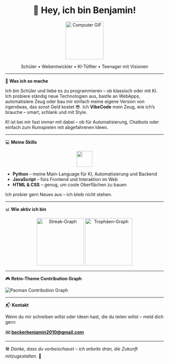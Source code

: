 <h1 align="center">👋 Hey, ich bin Benjamin!</h1>

<p align="center">
  <img src="https://media.giphy.com/media/xT0xeJpnrWC4XWblEk/giphy.gif" width="120" alt="Computer GIF" />
</p>

<p align="center">
  Schüler • Webentwickler • KI-Tüftler • Teenager mit Visionen
</p>

---

💬 **Was ich so mache**

Ich bin Schüler und liebe es zu programmieren – ob klassisch oder mit KI. Ich probiere ständig neue Technologien aus, bastle an WebApps, automatisiere Zeug oder bau mir einfach meine eigene Version von irgendwas, das sonst Geld kostet 😎. Ich **VibeCode** mein Zeug, wie ich’s brauche – smart, schlank und mit Style.

KI ist bei mir fast immer mit dabei – ob für Automatisierung, Chatbots oder einfach zum Rumspielen mit abgefahrenen Ideen.

---

💻 **Meine Skills**

<p align="center">
  <img src="https://skillicons.dev/icons?i=py,js,html,css" height="50" />
</p>

- **Python** – meine Main-Language für KI, Automatisierung und Backend
- **JavaScript** – fürs Frontend und Interaktion im Web
- **HTML & CSS** – genug, um coole Oberflächen zu bauen

Ich probier gern Neues aus – ich bleib nicht stehen.

---

📊 **Wie aktiv ich bin**

<p align="center">
  <img src="https://streak-stats.demolab.com?user=017pixel&locale=de&mode=daily&theme=dracula&hide_border=false&border_radius=5&order=3" height="150" alt="Streak-Graph" />
  <img src="https://github-profile-trophy.vercel.app?username=017pixel&theme=dracula&column=-1&row=1&margin-w=8&margin-h=8&no-bg=false&no-frame=false&order=4" height="150" alt="Trophäen-Graph" />
</p>

---

🎮 **Retro-Theme Contribution Graph**

<picture>
  <source media="(prefers-color-scheme: dark)" srcset="https://raw.githubusercontent.com/017pixel/017pixel/output/pacman-contribution-graph-dark.svg">
  <source media="(prefers-color-scheme: light)" srcset="https://raw.githubusercontent.com/017pixel/017pixel/output/pacman-contribution-graph.svg">
  <img alt="Pacman Contribution Graph" src="https://raw.githubusercontent.com/017pixel/017pixel/output/pacman-contribution-graph.svg">
</picture>

---

📬 **Kontakt**

Wenn du mir schreiben willst oder Ideen hast, die du teilen willst – meld dich gern:

**✉️ beckerbenjamin2010@gmail.com**

---

🛠️ _Danke, dass du vorbeischaust – ich arbeite dran, die Zukunft mitzugestalten._ 🚀